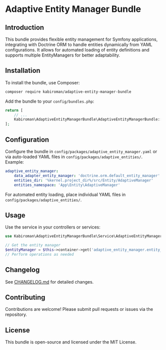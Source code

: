 # Adaptive Entity Manager Bundle

## Introduction
This bundle provides flexible entity management for Symfony applications, integrating with Doctrine ORM to handle entities dynamically from YAML configurations. It allows for automated loading of entity definitions and supports multiple EntityManagers for better adaptability.

## Installation
To install the bundle, use Composer:

```bash
composer require kabiroman/adaptive-entity-manager-bundle
```

Add the bundle to your `config/bundles.php`:

```php
return [
    // ...
    Kabiroman\AdaptiveEntityManagerBundle\AdaptiveEntityManagerBundle::class => ['all' => true],
];
```

## Configuration
Configure the bundle in `config/packages/adaptive_entity_manager.yaml` or via auto-loaded YAML files in `config/packages/adaptive_entities/`. Example:

```yaml
adaptive_entity_manager:
    data_adapter_entity_manager: 'doctrine.orm.default_entity_manager'
    entities_dir: '%kernel.project_dir%/src/Entity/AdaptiveManager'
    entities_namespace: 'App\Entity\AdaptiveManager'
```
For automated entity loading, place individual YAML files in `config/packages/adaptive_entities/`.

## Usage
Use the service in your controllers or services:

```php
use Kabiroman\AdaptiveEntityManagerBundle\Service\AdaptiveEntityManagerFactory;

// Get the entity manager
$entityManager = $this->container->get('adaptive_entity_manager.entity_manager');
// Perform operations as needed
```

## Changelog
See [CHANGELOG.md](CHANGELOG.md) for detailed changes.

## Contributing
Contributions are welcome! Please submit pull requests or issues via the repository.

## License
This bundle is open-source and licensed under the MIT License.
